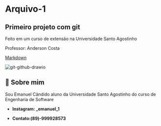 # Arquivo-1
 Primeiro projeto com git
---
Feito em um curso de extensão na Universidade Santo Agostinho

Professor: Anderson Costa

  [Markdown](https://docs.google.com/document/d/1a8aMON8q10J1bYiZS8wJhzmIuMIJSPG2oGshEV8ZtAc/edit?tab=t.0)

![git-github-drawio](https://github.com/user-attachments/assets/ee9a4d2b-e7d6-4376-aa32-d0dd861bfa08)


## 👤 **Sobre mim**

Sou Emanuel Cândido aluno da Universidade Santo Agostinho do curso de Engenharia de Software

 + **Instagram: _emanuel_1**

 + **Contato:(89)-999928573**

 

